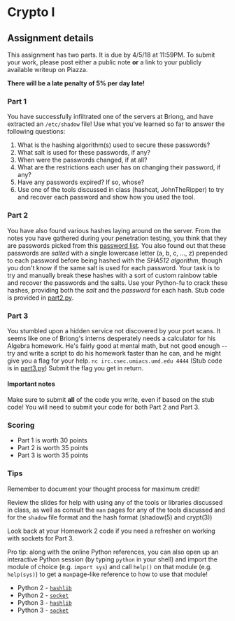 # Crypto I

## Assignment details

This assignment has two parts. It is due by 4/5/18 at 11:59PM. To submit your work, please post
either a public note **or** a link to your publicly available writeup on Piazza.

**There will be a late penalty of 5% per day late!**

### Part 1

You have successfully infiltrated one of the servers at Briong, and have
extracted an `/etc/shadow` file! Use what you've learned so far to answer the
following questions:

  1. What is the hashing algorithm(s) used to secure these passwords?
  2. What salt is used for these passwords, if any?
  3. When were the passwords changed, if at all?
  4. What are the restrictions each user has on changing their password, if any?
  5. Have any passwords expired? If so, whose?
  6. Use one of the tools discussed in class (hashcat, JohnTheRipper) to try and
  recover each password and show how you used the tool.

### Part 2

You have also found various hashes laying around on the server. From the notes
you have gathered during your penetration testing, you think that they are
passwords picked from this [password list](https://github.com/danielmiessler/SecLists/blob/master/Passwords/darkweb2017-top1000.txt).
You also found out that these passwords are *salted* with a single lowercase
letter (a, b, c, ..., z) prepended to each password before being hashed with the
*SHA512 algorithm*, though you don't know if the same salt is used for each
password. Your task is to try and manually break these hashes with a sort of
custom rainbow table and recover the passwords and the salts. Use your Python-fu
to crack these hashes, providing both the *salt* and the *password* for each
hash. Stub code is provided in [part2.py](part2.py).

### Part 3

You stumbled upon a hidden service not discovered by your port scans. It seems
like one of Briong's interns desperately needs a calculator for his Algebra
homework. He's fairly good at mental math, but not good enough -- try and write
a script to do his homework faster than he can, and he might give you a flag for
your help. `nc irc.csec.umiacs.umd.edu 4444` (Stub code is in
[part3.py](part3.py)) Submit the flag you get in return.

#### Important notes

Make sure to submit **all** of the code you write, even if based on the stub
code! You will need to submit your code for both Part 2 and Part 3.

### Scoring

* Part 1 is worth 30 points
* Part 2 is worth 35 points
* Part 3 is worth 35 points

### Tips

Remember to document your thought process for maximum credit!

Review the slides for help with using any of the tools or libraries discussed in
class, as well as consult the `man` pages for any of the tools discussed and for
the `shadow` file format and the hash format (shadow(5) and crypt(3))

Look back at your Homework 2 code if you need a refresher on working with
sockets for Part 3.

Pro tip: along with the online Python references, you can also open up an
interactive Python session (by typing `python` in your shell) and import the
module of choice (e.g. `import sys`) and call `help()` on that module
(e.g. `help(sys)`) to get a `man`page-like reference to how to use that module!

* Python 2 - [`hashlib`](https://docs.python.org/2/library/hashlib.html)
* Python 2 - [`socket`](https://docs.python.org/2/library/socket.html)
* Python 3 - [`hashlib`](https://docs.python.org/3.5/library/hashlib.html)
* Python 3 - [`socket`](https://docs.python.org/3.5/library/socket.html)

